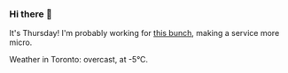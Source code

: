 ### Hi there :wave:

It's Thursday! I'm probably working for [this bunch](https://github.com/kohofinancial), making a service more micro.

Weather in Toronto: overcast, at -5°C.
